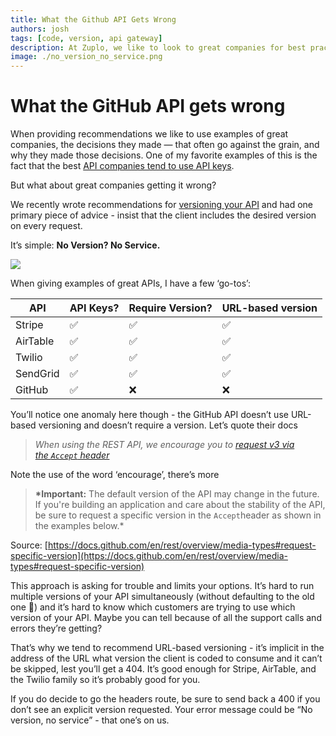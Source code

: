 ```yaml
---
title: What the Github API Gets Wrong
authors: josh
tags: [code, version, api gateway]
description: At Zuplo, we like to look to great companies for best practices. When it comes to versioning an API, GitHub handles things differently than companies like Stripe, Airtable, Twilio, and SendGrid. We think their approach is asking for trouble and limits your options.
image: ./no_version_no_service.png
---
```


# What the GitHub API gets wrong

When providing recommendations we like to use examples of great companies, the decisions they made — that often go against the grain, and why they made those decisions. One of my favorite examples of this is the fact that the best [API companies tend to use API keys](https://zuplo.com/blog/2022/05/03/you-should-be-using-api-keys/).

But what about great companies getting it wrong?

We recently wrote recommendations for [versioning your API](https://zuplo.com/blog/2022/05/17/how-to-version-an-api) and had one primary piece of advice - insist that the client includes the desired version on every request.

It’s simple: **No Version? No Service.**

![](./no_version_no_service.png)

When giving examples of great APIs, I have a few ‘go-tos’:

| API      | API Keys? | Require Version? | URL-based version |
| -------- | --------- | ---------------- | ----------------- |
| Stripe   | ✅        | ✅               | ✅                |
| AirTable | ✅        | ✅               | ✅                |
| Twilio   | ✅        | ✅               | ✅                |
| SendGrid | ✅        | ✅               | ✅                |
| GitHub   | ✅        | ❌               | ❌                |

You’ll notice one anomaly here though - the GitHub API doesn’t use URL-based versioning and doesn’t require a version. Let’s quote their docs

> _When using the REST API, we encourage you to [request v3 via the `Accept` header](https://docs.github.com/en/v3/media/#request-specific-version)_

Note the use of the word ‘encourage’, there’s more

> **\*Important:** The default version of the API may change in the future. If you're building an application and care about the stability of the API, be sure to request a specific version in the `Accept`header as shown in the examples below.\*

Source: [https://docs.github.com/en/rest/overview/media-types#request-specific-version](https://docs.github.com/en/rest/overview/media-types#request-specific-version)

This approach is asking for trouble and limits your options. It’s hard to run multiple versions of your API simultaneously (without defaulting to the old one 🤮) and it’s hard to know which customers are trying to use which version of your API. Maybe you can tell because of all the support calls and errors they’re getting?

That’s why we tend to recommend URL-based versioning - it’s implicit in the address of the URL what version the client is coded to consume and it can’t be skipped, lest you’ll get a 404. It’s good enough for Stripe, AirTable, and the Twilio family so it’s probably good for you.

If you do decide to go the headers route, be sure to send back a 400 if you don’t see an explicit version requested. Your error message could be “No version, no service” - that one’s on us.
